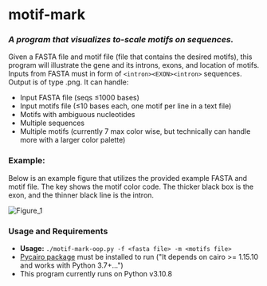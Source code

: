 # motif-mark

### *A program that visualizes to-scale motifs on sequences.* 

Given a FASTA file and motif file (file that contains the desired motifs), this program will illustrate the gene and its introns, exons, and location of motifs. Inputs from FASTA must in form of `<intron><EXON><intron>` sequences. Output is of type .png. 
It can handle:
- Input FASTA file (seqs ≤1000 bases) 
- Input motifs file (≤10 bases each, one motif per line in a text file)
- Motifs with ambiguous nucleotides
- Multiple sequences
- Multiple motifs (currently 7 max color wise, but technically can handle more with a larger color palette) 

### Example:
Below is an example figure that utilizes the provided example FASTA and motif file. The key shows the motif color code. The thicker black box is the exon, and the thinner black line is the intron. 

![Figure_1](https://user-images.githubusercontent.com/81830809/223919799-060ed3e4-c599-43c1-bc99-45d3a6bcdcc0.png)

### Usage and Requirements
- **Usage:** `./motif-mark-oop.py -f <fasta file> -m <motifs file>`
- [Pycairo package](https://pycairo.readthedocs.io/en/latest/) must be installed to run ("It depends on cairo >= 1.15.10 and works with Python 3.7+...")
- This program currently runs on Python v3.10.8

